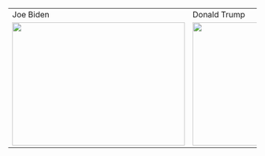 <table>
  <tr>
    <td> Joe Biden</td>
    <td>Donald Trump</td>
    <td>Joe Trump :)) </td>

  </tr>
  <tr>
    <td><img src="https://github.com/saeidrazavi/image-processing-course/assets/67091916/59c774bf-69a1-4f54-935a-d325d52b7712.jpg" width="350" height="250"/></td>
    <td><img src="https://github.com/saeidrazavi/image-processing-course/assets/67091916/50942ac2-3aaf-4b4e-90a1-d568ee9b4360.jpg" width="300" height="250"/></td>
     <td><img src="https://github.com/saeidrazavi/image-processing-course/assets/67091916/014a14a8-13d4-441a-ba2a-92d29823a8dd.jpg" width="350" height="250"/></td>

  </tr>
 </table>
